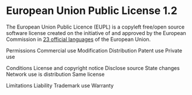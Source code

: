 European Union Public License 1.2
=================================

The European Union Public
Licence (EUPL) is a copyleft
free/open source software
license created on the
initiative of and approved by
the European Commission in <a
href="https://joinup.ec.europa
.eu/collection/eupl/eupl-text-
eupl-12">23 official
languages</a> of the European
Union.

Permissions
Commercial use
Modification
Distribution
Patent use
Private use

Conditions
License and copyright notice
Disclose source
State changes
Network use is distribution
Same license

Limitations
Liability
Trademark use
Warranty
